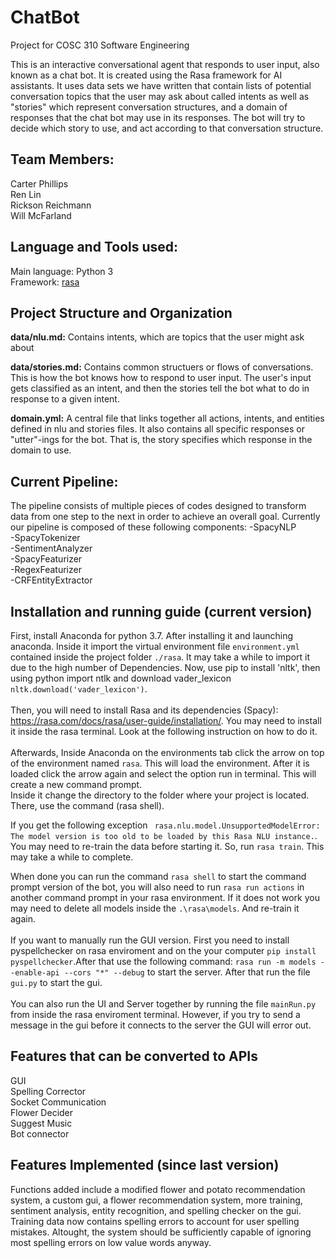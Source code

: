 # ChatBot
Project for COSC 310 Software Engineering

This is an interactive conversational agent that responds to user input, also known as a chat bot. It is created using the Rasa framework for AI assistants. It uses data sets we have written that contain lists of potential conversation topics that the user may ask about called intents as well as "stories" which represent conversation structures, and a domain of responses that the chat bot may use in its responses. The bot will try to decide which story to use, and act according to that conversation structure.

## Team Members:<br>
  Carter Phillips<br>
  Ren Lin<br>
  Rickson Reichmann<br>
  Will McFarland<br>

## Language and Tools used:
Main language: Python 3<br>
Framework: [rasa](https://rasa.com/)

## Project Structure and Organization

**data/nlu.md:** Contains intents, which are topics that the user might ask about

**data/stories.md:** Contains common structuers or flows of conversations. This is how the bot knows how to respond to user input. The user's input gets classified as an intent, and then the stories tell the bot what to do in response to a given intent.

**domain.yml:** A central file that links together all actions, intents, and entities defined in nlu and stories files. It also contains all specific responses or "utter"-ings for the bot. That is, the story specifies which response in the domain to use.

## Current Pipeline:
The pipeline consists of multiple pieces of codes designed to transform data from one step to the next in order to achieve an overall goal.
Currently our pipeline is composed of these following components:
-SpacyNLP<br>
-SpacyTokenizer<br>
-SentimentAnalyzer<br>
-SpacyFeaturizer<br>
-RegexFeaturizer<br>
-CRFEntityExtractor<br>


## Installation and running guide (current version)

First, install Anaconda for python 3.7. After installing it and launching anaconda. Inside it import the virtual environment file `environment.yml` contained inside the project folder `./rasa`. It may take a while to import it due to the high number of Dependencies.
Now, use pip to install 'nltk', then using python import ntlk and download vader_lexicon `nltk.download('vader_lexicon')`.<br><br>
Then, you will need to install Rasa and its dependencies (Spacy): https://rasa.com/docs/rasa/user-guide/installation/. You may need to install it inside the rasa terminal. Look at the following instruction on how to do it. <br><br>
Afterwards, Inside Anaconda on the environments tab click the arrow on top of the environment named `rasa`. This will load the environment. After it is loaded click the arrow again and select the option run in terminal. This will create a new command prompt. <br>
Inside it change the directory to the folder where your project is located. There, use the command (rasa shell).<br>

If you get the following exception ` rasa.nlu.model.UnsupportedModelError: The model version is too old to be loaded by this Rasa NLU instance.`. You may need to re-train the data before starting it. So, run `rasa train`. This may take a while to complete.<br>

When done you can run the command `rasa shell` to start the command prompt version of the bot, you will also need to run `rasa run actions` in another command prompt in your rasa environment. If it does not work you may need to delete all models inside the `.\rasa\models`. And re-train it again.
<br><br>
If you want to manually run the GUI version. First you need to install pyspellchecker on rasa enviroment and on the your computer `pip install pyspellchecker`.After that use the following command: `rasa run -m models --enable-api --cors "*" --debug` to start the server. After that run the file `gui.py` to start the gui.
<br><br>
You can also run the UI and Server together by running the file `mainRun.py` from inside the rasa enviroment terminal. However, if you try to send a message in the gui before it connects to the server the GUI will error out.


## Features that can be converted to APIs
  GUI<br>
  Spelling Corrector<br>
  Socket Communication<br>
  Flower Decider<br>
  Suggest Music<br>
  Bot connector<br>

## Features Implemented (since last version)
Functions added include a modified flower and potato recommendation system, a custom gui, a flower recommendation system, more training, sentiment analysis, entity recognition, and spelling checker on the gui.<br>
Training data now contains spelling errors to account for user spelling mistakes. Altought, the system should be sufficiently capable of ignoring most spelling errors on low value words anyway.



